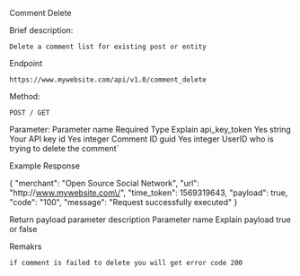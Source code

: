 
Comment Delete

Brief description:

    Delete a comment list for existing post or entity

Endpoint

    https://www.mywebsite.com/api/v1.0/comment_delete

Method:

    POST / GET

Parameter:
Parameter name 	Required 	Type 	Explain
api_key_token 	Yes 	string 	Your API key
id 	Yes 	integer 	Comment ID
guid 	Yes 	integer 	UserID who is trying to delete the comment`

Example Response

{
    "merchant": "Open Source Social Network",
    "url": "http:\/\/www.mywebsite.com\/",
    "time_token": 1569319643,
    "payload": true,
    "code": "100",
    "message": "Request successfully executed"
}

Return payload parameter description
Parameter name 	Explain
payload 	true or false

Remakrs

    if comment is failed to delete you will get error code 200


